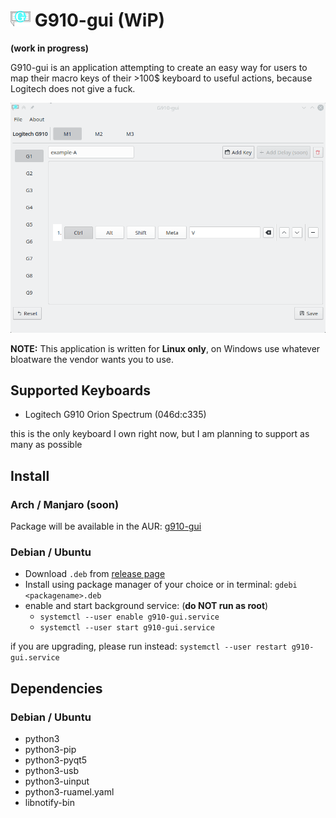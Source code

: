 # ![](images/g910-icon.png) G910-gui (WiP)

**(work in progress)**

G910-gui is an application attempting to create an easy way for users to map their macro keys of their >100$ keyboard to useful actions, because Logitech does not give a fuck.

![showcase](images/animation1.gif)

**NOTE:** This application is written for **Linux only**, on Windows use whatever bloatware the vendor wants you to use.

## Supported Keyboards

- Logitech G910 Orion Spectrum (046d:c335)

this is the only keyboard I own right now, but I am planning to support as many as possible

## Install

### Arch / Manjaro (soon)

Package will be available in the AUR: [g910-gui](https://aur.archlinux.org/packages/g910-gui/)

### Debian / Ubuntu

- Download `.deb` from [release page](https://github.com/zocker-160/G910-gui/releases)
- Install using package manager of your choice or in terminal: `gdebi <packagename>.deb`
- enable and start background service: (**do NOT run as root**)
  - `systemctl --user enable g910-gui.service`
  - `systemctl --user start g910-gui.service` 
  
if you are upgrading, please run instead: `systemctl --user restart g910-gui.service`

## Dependencies

### Debian / Ubuntu

- python3
- python3-pip
- python3-pyqt5
- python3-usb
- python3-uinput
- python3-ruamel.yaml
- libnotify-bin
